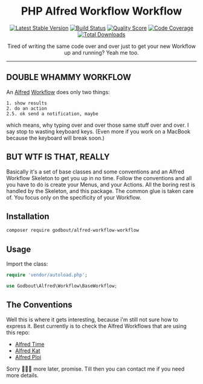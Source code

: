 <h1 align="center">PHP Alfred Workflow Workflow</h1>

<p align="center">
    <a href="https://packagist.org/packages/godbout/alfred-workflow-workflow"><img src="https://poser.pugx.org/godbout/alfred-workflow-workflow/v/stable" alt="Latest Stable Version"></a>
    <a href="https://travis-ci.com/godbout/alfred-workflow-workflow"><img src="https://img.shields.io/travis/com/godbout/alfred-workflow-workflow/master.svg" alt="Build Status"></a>
    <a href="https://scrutinizer-ci.com/g/godbout/alfred-workflow-workflow"><img src="https://img.shields.io/scrutinizer/g/godbout/alfred-workflow-workflow.svg" alt="Quality Score"></a>
    <a href="https://scrutinizer-ci.com/g/godbout/alfred-workflow-workflow"><img src="https://scrutinizer-ci.com/g/godbout/alfred-workflow-workflow/badges/coverage.png?b=master" alt="Code Coverage"></a>
    <a href="https://packagist.org/packages/godbout/alfred-workflow-workflow"><img src="https://poser.pugx.org/godbout/alfred-workflow-workflow/downloads" alt="Total Downloads"></a>
</p>

<p align="center">
    Tired of writing the same code over and over just to get your new Workflow up and running? Yeah me too.
</p>

___

## DOUBLE WHAMMY WORKFLOW

An [Alfred](https://alfredapp.com/) [Workflow](https://www.alfredapp.com/workflows/) does only two things: 

    1. show results  
    2. do an action  
    2.5. ok send a notification, maybe

which means, why typing over and over those same stuff over and over. I say stop to wasting keyboard keys. (Even more if you work on a MacBook because the keyboard will break soon.)

## BUT WTF IS THAT, REALLY

Basically it's a set of base classes and some conventions and an Alfred Workflow Skeleton to get you up in no time. Follow the conventions and all you have to do is create your Menus, and your Actions. All the boring rest is handled by the Skeleton, and this package. The common glue is taken care of. You focus only on the specificity of your Workflow.

## Installation

```bash
composer require godbout/alfred-workflow-workflow
```

## Usage

Import the class:

```php
require 'vendor/autoload.php';

use Godbout\Alfred\Workflow\BaseWorkflow;
```

## The Conventions

Well this is where it gets interesting, because i'm still not sure how to express it. Best currently is to check the Alfred Workflows that are using this repo:

* [Alfred Time](https://github.com/godbout/alfred-time/tree/master/src)
* [Alfred Kat](https://github.com/godbout/alfred-kat/tree/master/src)
* [Alfred Ploi](https://github.com/godbout/alfred-ploi/tree/develop/src)

Sorry 🥺️🥺️🥺️ more later, promise. Till then you can contact me if you need more details.

